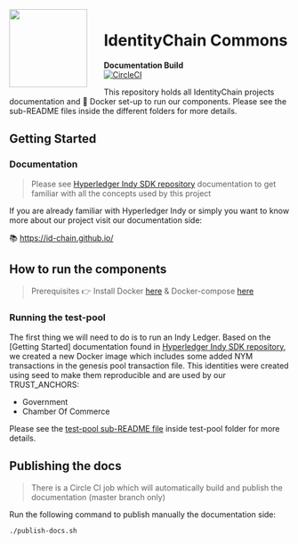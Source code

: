 <img src="https://id-chain.github.io/square-logo300x300.png" align="left" height="140px" style="margin-right: 30px;" />

# IdentityChain Commons
**Documentation Build </br>**
[![CircleCI](https://circleci.com/gh/ID-Chain/Common.svg?style=shield)](https://circleci.com/gh/ID-Chain/Common)

This repository holds all IdentityChain projects documentation and :whale2: Docker set-up to run our components. Please
see the sub-README files inside the different folders for more details.

## Getting Started

### Documentation

> Please see [Hyperledger Indy SDK repository] documentation to get familiar with all the concepts used by this project

If you are already familiar with Hyperledger Indy or simply you want to know more about our project visit our 
documentation side:

:books: https://id-chain.github.io/

## How to run the components

> Prerequisites :point_right: Install Docker [here](https://docs.docker.com/install/) & Docker-compose [here](https://docs.docker.com/compose/install)

### Running the test-pool

The first thing we will need to do is to run an Indy Ledger. Based on the [Getting Started] documentation found in 
[Hyperledger Indy SDK repository], we created a new Docker image which includes some added NYM transactions in the genesis
pool transaction file. This identities were created using seed to make them reproducible and are used by our TRUST_ANCHORS:

* Government
* Chamber Of Commerce

Please see the [test-pool sub-README file] inside test-pool folder for more details.

## Publishing the docs

> There is a Circle CI job which will automatically build and publish the documentation (master branch only)

Run the following command to publish manually the documentation side:
 ```bash
./publish-docs.sh
```

<!-- References -->
[Hyperledger Indy SDK repository]:https://github.com/hyperledger/indy-sdk
[GettingStarted]:https://github.com/hyperledger/indy-sdk/blob/master/README.md
[test-pool sub-README file]:https://github.com/ID-Chain/Common/tree/master/test-pool
